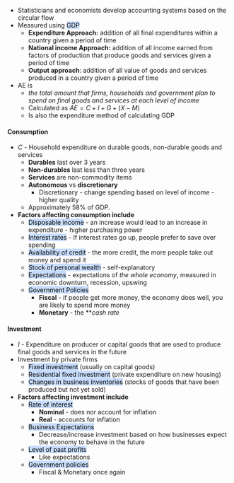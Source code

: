 - Statisticians and economists develop accounting systems based on the circular flow
- Measured using <mark style="background: #ADCCFFA6;">GDP</mark>
	- **Expenditure Approach:** addition of all final expenditures within a country given a period of time
	- **National income Approach:** addition of all income earned from factors of production that produce goods and services given a period of time
	- **Output approach**: addition of all value of goods and services produced in a country given a period of time
- AE is
	- *the total amount that firms, households and government plan to spend on final goods and services at each level of income*
	- Calculated as $AE=C+I+G+(X-M)$
	- Is also the expenditure method of calculating GDP

#### Consumption
- $C$ - Household expenditure on durable goods, non-durable goods and services
	- **Durables** last over 3 years
	- **Non-durables** last less than three years
	- **Services** are non-commodity items
	- **Autonomous** vs **discretionary**
		- Discretionary - change spending based on level of income - higher quality
	- Approximately $58\%$ of GDP.
- **Factors affecting consumption include**
	- <mark style="background: #ADCCFFA6;">Disposable income</mark> - an increase would lead to an increase in expenditure - higher purchasing power
	- <mark style="background: #ADCCFFA6;">Interest rates</mark> - If interest rates go up, people prefer to save over spending
	- <mark style="background: #ADCCFFA6;">Availability of credit</mark> - the more credit, the more people take out money and spend it
	- <mark style="background: #ADCCFFA6;">Stock of personal wealth</mark> - self-explanatory
	- <mark style="background: #ADCCFFA6;">Expectations</mark> - expectations of *the whole economy*, measured in economic downturn, recession, upswing
	- <mark style="background: #ADCCFFA6;">Government Policies</mark>
		- **Fiscal** - if people get more money, the economy does well, you are likely to spend more money
		- **Monetary** - the ***cash rate*

#### Investment
- $I$ - Expenditure on producer or capital goods that are used to produce final goods and services in the future
- Investment by private firms
	- <mark style="background: #ADCCFFA6;">Fixed investment</mark> (usually on capital goods)
	- <mark style="background: #ADCCFFA6;">Residential fixed investment</mark> (private expenditure on new housing)
	- <mark style="background: #ADCCFFA6;">Changes in business inventories</mark> (stocks of goods that have been produced but not yet sold)
- **Factors affecting investment include**
	- <mark style="background: #ADCCFFA6;">Rate of interest</mark>
		- **Nominal** - does nor account for inflation
		- **Real** - accounts for inflation
	- <mark style="background: #ADCCFFA6;">Business Expectations</mark>
		- Decrease/increase investment based on how businesses expect the economy to behave in the future
	- <mark style="background: #ADCCFFA6;">Level of past profits</mark>
		- Like expectations
	- <mark style="background: #ADCCFFA6;">Government policies</mark>
		- Fiscal & Monetary once again